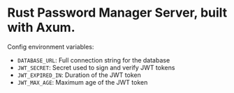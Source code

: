 # Rust Password Manager Server, built with Axum.

Config environment variables:

- `DATABASE_URL`: Full connection string for the database
- `JWT_SECRET`: Secret used to sign and verify JWT tokens
- `JWT_EXPIRED_IN`: Duration of the JWT token
- `JWT_MAX_AGE`: Maximum age of the JWT token